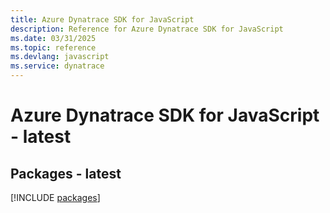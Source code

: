 ```yaml
---
title: Azure Dynatrace SDK for JavaScript
description: Reference for Azure Dynatrace SDK for JavaScript
ms.date: 03/31/2025
ms.topic: reference
ms.devlang: javascript
ms.service: dynatrace
---
```

# Azure Dynatrace SDK for JavaScript - latest
## Packages - latest
[!INCLUDE [packages](dynatrace-index.md)]